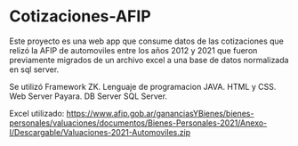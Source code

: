 # Cotizaciones-AFIP
Este proyecto es una web app que consume datos de las cotizaciones que relizó la AFIP de automoviles entre los años 2012 y 2021 que fueron previamente 
migrados de un archivo excel a una base de datos normalizada en sql server.

Se utilizó Framework ZK.
Lenguaje de programacion JAVA.
HTML y CSS.
Web Server Payara.
DB Server SQL Server.


Excel utilizado:
https://www.afip.gob.ar/gananciasYBienes/bienes-personales/valuaciones/documentos/Bienes-Personales-2021/Anexo-I/Descargable/Valuaciones-2021-Automoviles.zip
